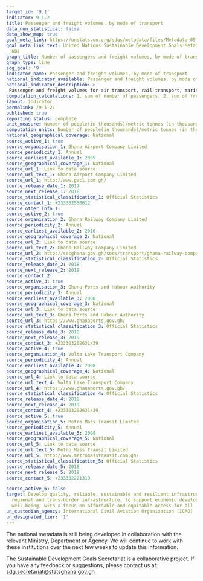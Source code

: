```yaml
---
target_id: '9.1'
indicator: 9.1.2
title: Passenger and freight volumes, by mode of transport
data_non_statistical: false
data_show_map: true
goal_meta_link: https://unstats.un.org/sdgs/metadata/files/Metadata-09-01-02.pdf
goal_meta_link_text: United Nations Sustainable Development Goals Metadata (PDF 375
  KB)
graph_title: Number of passengers and freight volumes, by mode of transport
graph_type: line
sdg_goal: '9'
indicator_name: Passenger and freight volumes, by mode of transport
national_indicator_available: Passenger and freight volumes, by mode of transport
national_indicator_description: >- 
 Passenger and freight volumes for air transport, rail transport, marine water transport, inland water transport and urban transport
computation_calculations: 1. sum of number of passengers, 2. sum of freight volume  
layout: indicator
permalink: /9-1-2/
published: true
reporting_status: complete
unit_measure: Number of people(in thousands)/metric tonnes (in thousands)
computation_units: Number of people(in thousands)/metric tonnes (in thousands)
national_geographical_coverage: National
source_active_1: true
source_organisation_1: Ghana Airport Company Limited
source_periodicity_1: Annual 
source_earliest_available_1: 2005
source_geographical_coverage_1: National
source_url_1: Link to data source
source_url_text_1: Ghana Airport Company Limited
source_url_1: http://www.gacl.com.gh/
source_release_date_1: 2017
source_next_release_1: 2018
source_statistical_classification_1: Official Statistics
source_contact_1: +233302550612
source_other_info_1:
source_active_2: true
source_organisation_2: Ghana Railway Company Limited
source_periodicity_2: Annual 
source_earliest_available_2: 2016
source_geographical_coverage_2: National
source_url_2: Link to data source
source_url_text_2: Ghana Railway Company Limited
source_url_2: http://secghana.gov.gh/soes/transport/ghana-railway-company-limited-grc/
source_statistical_classification_2: Official Statistics
source_release_date_2: 2018
source_next_release_2: 2019
source_contact_2: 
source_active_3: true
source_organisation_3: Ghana Ports and Habour Authority
source_periodicity_3: Annual 
source_earliest_available_3: 2008
source_geographical_coverage_3: National
source_url_3: Link to data source
source_url_text_3: Ghana Ports and Habour Authority
source_url_3: https://www.ghanaports.gov.gh/
source_statistical_classification_3: Official Statistics
source_release_date_3: 2018
source_next_release_3: 2019
source_contact_3: +233303202631/39
source_active_4: true
source_organisation_4: Volta Lake Transport Company
source_periodicity_4: Annual 
source_earliest_available_4: 2008
source_geographical_coverage_4: National
source_url_4: Link to data source
source_url_text_4: Volta Lake Transport Company
source_url_4: https://www.ghanaports.gov.gh/
source_statistical_classification_4: Official Statistics
source_release_date_4: 2018
source_next_release_4: 2019
source_contact_4: +233303202631/39
source_active_5: true
source_organisation_5: Metro Mass Transit Limited
source_periodicity_5: Annual 
source_earliest_available_5: 2008
source_geographical_coverage_5: National
source_url_5: Link to data source
source_url_text_5: Metro Mass Transit Limited
source_url_5: http://www.metromasstransit.com.gh/
source_statistical_classification_5: Official Statistics
source_release_date_5: 2018
source_next_release_5: 2019
source_contact_5: +233302221319

source_active_6: false
target: Develop quality, reliable, sustainable and resilient infrastructure, including
  regional and trans-border infrastructure, to support economic development and human
  well-being, with a focus on affordable and equitable access for all
un_custodian_agency: International Civil Aviation Organization (ICAO)
un_designated_tier: '1'
---
```

The national metadata is still being developed in collaboration with the relevant Ministry, Department or Agency.  We will continue to work with these institutions over the next few weeks to update this information.

The Sustainable Development Goals Secretariat is a collaborative project. If you have any feedback or suggestions, please contact us at: sdg.secretariat@statsghana.gov.gh
